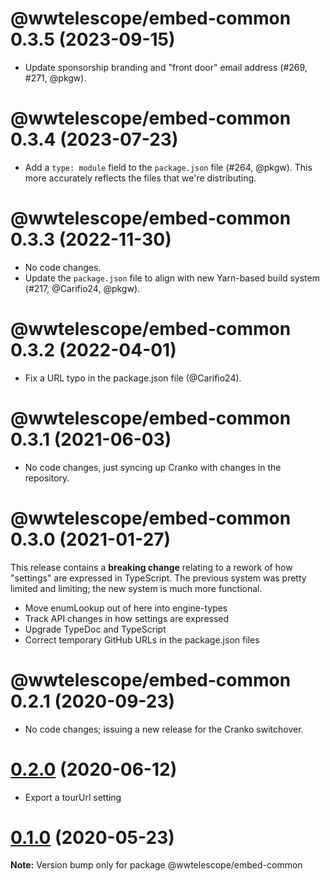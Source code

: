 # @wwtelescope/embed-common 0.3.5 (2023-09-15)

- Update sponsorship branding and "front door" email address (#269, #271, @pkgw).


# @wwtelescope/embed-common 0.3.4 (2023-07-23)

- Add a `type: module` field to the `package.json` file (#264, @pkgw). This more
  accurately reflects the files that we're distributing.


# @wwtelescope/embed-common 0.3.3 (2022-11-30)

- No code changes.
- Update the `package.json` file to align with new Yarn-based build system (#217, @Carifio24, @pkgw).


# @wwtelescope/embed-common 0.3.2 (2022-04-01)

- Fix a URL typo in the package.json file (@Carifio24).


# @wwtelescope/embed-common 0.3.1 (2021-06-03)

- No code changes, just syncing up Cranko with changes in the repository.


# @wwtelescope/embed-common 0.3.0 (2021-01-27)

This release contains a **breaking change** relating to a rework of how
"settings" are expressed in TypeScript. The previous system was pretty limited
and limiting; the new system is much more functional.

- Move enumLookup out of here into engine-types
- Track API changes in how settings are expressed
- Upgrade TypeDoc and TypeScript
- Correct temporary GitHub URLs in the package.json files


# @wwtelescope/embed-common 0.2.1 (2020-09-23)

- No code changes; issuing a new release for the Cranko switchover.


# [0.2.0](https://github.com/pkgw/wwt-webgl-engine/compare/@wwtelescope/embed-common@0.2.0-beta.0...@wwtelescope/embed-common@0.2.0) (2020-06-12)

- Export a tourUrl setting


# [0.1.0](https://github.com/pkgw/wwt-webgl-engine/compare/@wwtelescope/embed-common@0.1.0-beta.0...@wwtelescope/embed-common@0.1.0) (2020-05-23)

**Note:** Version bump only for package @wwtelescope/embed-common
